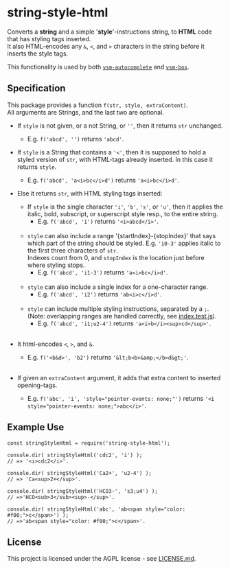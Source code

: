 # string-style-html

Converts a **string** and a simple '**style**'-instructions string,
to **HTML** code that has styling tags inserted.  
It also HTML-encodes any `&`, `<`, and `>` characters in the string
before it inserts the style tags.

This functionality is used by both
[`vsm-autocomplete`](https://github.com/vsmjs/vsm-autocomplete) and
[`vsm-box`](https://github.com/vsmjs/vsm-box).


## Specification

This package provides a function `f(str, style, extraContent)`.  
All arguments are Strings, and the last two are optional.

- If `style` is not given, or a not String, or `''`,
  then it returns `str` unchanged.  
  + E.g. `f('abcd', '')` returns `'abcd'`.
- If `style` is a String that contains a `'<'`, then it is supposed to hold
  a styled version of `str`, with HTML-tags already inserted.
  In this case it returns `style`.
  + E.g. `f('abcd', 'a<i>bc</i>d')` returns `'a<i>bc</i>d'`.
- Else it returns `str`, with HTML styling tags inserted:<br>
  - If `style` is the single character `'i'`, `'b'`, `'s'`, or `'u'`, then
    it applies the italic, bold, subscript, or superscript style resp.,
    to the entire string.  
    + E.g. `f('abcd', 'i')` returns `'<i>abcd</i>'`.<br><br>
  - `style` can also include a range '{startIndex}-{stopIndex}' that says
    which part of the string should be styled.
    E.g. `'i0-3'` applies italic to the first three characters of `str`.  
    Indexes count from 0, and `stopIndex` is the location just before where
    styling stops.
    + E.g. `f('abcd', 'i1-3')` returns `'a<i>bc</i>d'`.<br><br>
  - `style` can also include a single index for a one-character range.
    + E.g. `f('abcd', 'i2')` returns `'ab<i>c</i>d'`.<br><br>
  - `style` can include multiple styling instructions, separated by a `;`.  
    (Note: overlapping ranges are handled correctly, see
    [index.test.js](src/index.test.js)).
    + E.g. `f('abcd', 'i1;u2-4')`
      returns `'a<i>b</i><sup>cd</sup>'`.<br><br>

- It html-encodes `<`, `>`, and `&`.
  + E.g. `f('<b&d>', 'b2')`
    returns `'&lt;b<b>&amp;</b>d&gt;'`.<br><br>

- If given an `extraContent` argument,
  it adds that extra content to inserted opening-tags.
  + E.g. `f('abc', 'i', 'style="pointer-events: none;"')` returns
    `'<i style="pointer-events: none;">abc</i>'`.


## Example Use

```
const stringStyleHtml = require('string-style-html');

console.dir( stringStyleHtml('cdc2', 'i') );
// => '<i>cdc2</i>'.

console.dir( stringStyleHtml('Ca2+', 'u2-4') );
// => 'Ca<sup>2+</sup>'.

console.dir( stringStyleHtml('HCO3-', 's3;u4') );
// =>'HCO<sub>3</sub><sup>-</sup>'.

console.dir( stringStyleHtml('abc', 'ab<span style="color: #f00;">c</span>') );
// =>'ab<span style="color: #f00;">c</span>'.
```

## License

This project is licensed under the AGPL license - see [LICENSE.md](LICENSE.md).
